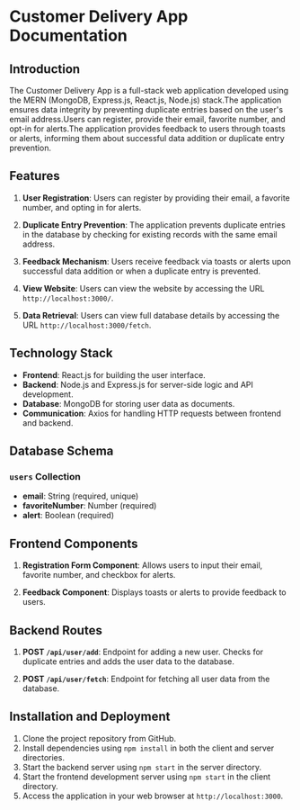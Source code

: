 # Customer Delivery App Documentation

## Introduction

The Customer Delivery App is a full-stack web application developed using the MERN (MongoDB, Express.js, React.js, Node.js) stack.The application ensures data integrity by preventing duplicate entries based on the user's email address.Users can register, provide their email, favorite number, and opt-in for alerts.The application provides feedback to users through toasts or alerts, informing them about successful data addition or duplicate entry prevention.

## Features

1. **User Registration**: Users can register by providing their email, a favorite number, and opting in for alerts.

2. **Duplicate Entry Prevention**: The application prevents duplicate entries in the database by checking for existing records with the same email address.

3. **Feedback Mechanism**: Users receive feedback via toasts or alerts upon successful data addition or when a duplicate entry is prevented.

4. **View Website**: Users can view the website by accessing the URL `http://localhost:3000/`.

5. **Data Retrieval**: Users can view full database details by accessing the URL `http://localhost:3000/fetch`.

## Technology Stack

- **Frontend**: React.js for building the user interface.
- **Backend**: Node.js and Express.js for server-side logic and API development.
- **Database**: MongoDB for storing user data as documents.
- **Communication**: Axios for handling HTTP requests between frontend and backend.

## Database Schema

### `users` Collection

- **email**: String (required, unique)
- **favoriteNumber**: Number (required)
- **alert**: Boolean (required)

## Frontend Components

1. **Registration Form Component**: Allows users to input their email, favorite number, and checkbox for alerts.

2. **Feedback Component**: Displays toasts or alerts to provide feedback to users.

## Backend Routes

1. **POST `/api/user/add`**: Endpoint for adding a new user. Checks for duplicate entries and adds the user data to the database.

2. **POST `/api/user/fetch`**: Endpoint for fetching all user data from the database.

## Installation and Deployment

1. Clone the project repository from GitHub.
2. Install dependencies using `npm install` in both the client and server directories.
3. Start the backend server using `npm start` in the server directory.
4. Start the frontend development server using `npm start` in the client directory.
5. Access the application in your web browser at `http://localhost:3000`.

